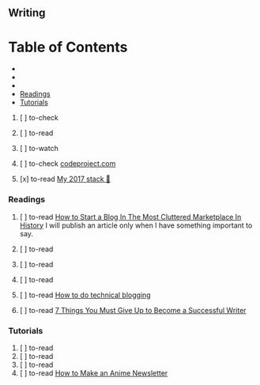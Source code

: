 ## Writing

# Table of Contents
<!-- MarkdownTOC depth=4 -->
  - [](#)
  - [](#)
  - [](#)
  - [Readings](#readings)
  - [Tutorials](#tutorials)
<!-- /MarkdownTOC -->

  1. [ ] to-check []()
  1. [ ] to-read []()
  1. [ ] to-watch []()

  1. [ ] to-check [codeproject.com](https://www.codeproject.com/)

  1. [x] to-read [My 2017 stack 🚀](https://medium.com/@atilafassina/my-2017-stack-e4c6a93f977)

### Readings

  1. [ ] to-read [How to Start a Blog In The Most Cluttered Marketplace In History](https://medium.com/swlh/how-to-start-a-blog-in-the-most-cluttered-marketplace-in-history-ef50db328a09) I will publish an article only when I have something important to say.
  1. [ ] to-read []()
  1. [ ] to-read []()
  1. [ ] to-read []()

  1. [ ] to-read [How to do technical blogging](https://dev.to/yelluw/how-to-do-technical-blogging)
  1. [ ] to-read [7 Things You Must Give Up to Become a Successful Writer](https://medium.com/the-mission/7-things-you-must-give-up-to-become-a-successful-writer-396c11a892e6)

### Tutorials

  1. [ ] to-read []()
  1. [ ] to-read []()
  1. [ ] to-read []()
  1. [ ] to-read [How to Make an Anime Newsletter](https://dev.to/maxwell_dev/how-to-make-an-anime-newsletter)
